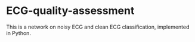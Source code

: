 # ECG-quality-assessment
This is a network on noisy ECG and clean ECG classification, implemented in Python.
